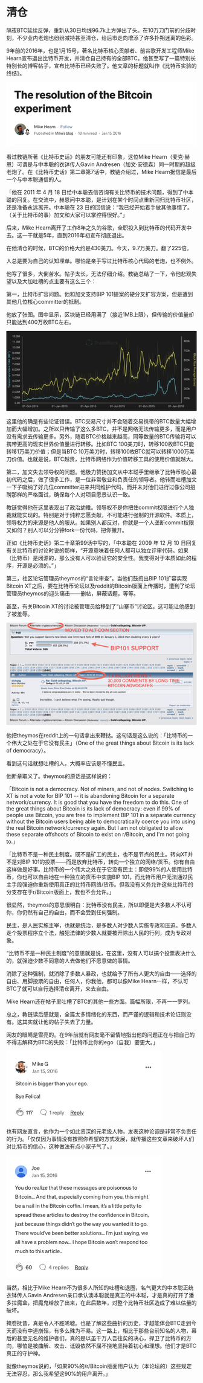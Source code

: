 # 清仓

隔夜BTC延续反弹，重新从30日均线96.7k上方弹出了头。在10万刀门前的分歧时刻，不少业内老炮也纷纷减持甚至清仓，给后市走向增添了许多扑朔迷离的色彩。

9年前的2016年，也是1月15号，著名比特币核心贡献者、前谷歌开发工程师Mike Hearn宣布退出比特币开发，并清仓自己持有的全部BTC。他甚至写了一篇特别长特别长的博客帖子，宣布比特币已经失败了。他文章的标题就叫作《比特币实验的终结》。

![](2025-01-15-A01.png)

看过教链所著《比特币史话》的朋友可能还有印象，这位Mike Hearn（麦克·赫恩）可谓是与中本聪的衣钵传人Gavin Andresen（加文·安德森）同一时期的超级老炮了。在《比特币史话》第二章第7话中，教链介绍过，Mike Hearn据信是最后一个与中本聪通信的人。

「他在 2011 年 4 月 18 日给中本聪去信咨询有关比特币的技术问题，得到了中本聪的回复。在交流中，赫恩问中本聪，是计划在某个时间点重新回归比特币社区，还是准备永远离开。中本聪在 23 日的回信说：“我已经开始着手做其他事情了。（关于比特币的事）加文和大家可以掌控得很好。”」

后来，Mike Hearn离开了工作8年之久的谷歌，全职投入到比特币的代码开发中去。这一干就是5年，直到2016年初宣布彻底退出。

在他清仓的时候，BTC的价格大约是430美刀。今天，9.7万美刀。翻了225倍。

人总是要为自己的认知埋单。哪怕是亲手写过比特币核心代码的老炮，也不例外。

他写了很多，大倒苦水。帖子太长，无法仔细介绍。教链总结了一下，令他悲观失望以及大加吐槽的点主要有这么三个：

第一，比特币扩容问题。他和加文支持BIP 101提案的硬分叉扩容方案，但是遭到其他几位核心committer的抵制。

他放了张图。图中显示，区块链已经用满了（接近1MB上限），但传输的价值量却只能达到400万枚BTC左右。

![](2025-01-15-A02.webp)

这里他的确是有些论证错误。BTC交易尺寸并不会随着交易携带的BTC数量大幅增加而大幅增加。之所以只传输了这么多BTC，并不是网络无法传输更多，而是用户没有需求去传输更多。另外，随着BTC价格越来越高，同等数量的BTC传输将可以携带更高的现实世界价值量进行转移。比如BTC 100美刀时，转移100枚BTC只能转移1万美刀价值；但是当BTC 10万美刀时，转移100枚BTC就可以转移1000万美刀价值。也就是说，BTC越贵，比特币网络作为价值转移工具的使用价值就越大。

第二，加文失去领导权的问题。他极力赞扬加文从中本聪手里继承了比特币核心最初代码之后，做了很多工作，是一位非常敬业和负责任的领导者。他转而吐槽加文一下子吸纳了好几位committer进来共同维护代码，而并未对他们进行过像公司招聘那样的严格面试，确保每个人对项目愿景认识一致。

教链觉得他在这里表现出了政治幼稚。领导权不是你把住commit权限进行个人独裁就能实现的。特别是对于纯粹志愿贡献，不可能进行强制的开源软件。本质上，领导权力的来源是他人的服从。如果别人都反对，你就是一个人垄断commit权限又如何？别人可以分分钟fork一份代码，把你撇开。

正如《比特币史话》第二十章第99话中写的，「中本聪在 2009 年 12 月 10 日回复有关比特币的讨论时说的那样，“开源意味着任何人都可以独立评审代码。如果（比特币）是闭源的，那么没有人可以验证它的安全性。我觉得对于本质如此的程序，开源是必须的。”」

第三，社区论坛管理员theymos的“言论审查”。当他们鼓捣出BIP 101扩容实现Bitcoin XT之后，要在比特币论坛以及reddit的Bitcoin版面上传播时，遭到了论坛管理员theymos的迎头痛击——删帖，屏蔽话题，等等。

甚至，有关Bitcoin XT的讨论被管理员给移到了“山寨币”讨论区。这可能让他感到了被羞辱。

![](2025-01-15-A03.png)

他把theymos在reddit上的一句话拿出来鞭挞。这句话是这么说的：「比特币的一个伟大之处在于它没有民主」（One of the great things about Bitcoin is its lack of democracy）。

看到这句话就想吐槽的人，大概率应该是不懂民主。

他断章取义了。theymos的原话是这样说的：

「Bitcoin is not a democracy. Not of miners, and not of nodes. Switching to XT is not a vote for BIP 101 -- it is abandoning Bitcoin for a separate network/currency. It is good that you have the freedom to do this. One of the great things about Bitcoin is its lack of democracy: even if 99% of people use Bitcoin, you are free to implement BIP 101 in a separate currency without the Bitcoin users being able to democratically coerce you into using the real Bitcoin network/currency again. But I am not obligated to allow these separate offshoots of Bitcoin to exist on r/Bitcoin, and I'm not going to.」

「比特币不是一种民主制度。既不是矿工的民主，也不是节点的民主。转向XT并不是对BIP 101的投票——而是放弃比特币，转向一个独立的网络/货币。你有自由这样做是好事。比特币的一个伟大之处在于它没有民主：即使99%的人使用比特币，你也可以自由地在一种独立的货币中实施BIP 101，而比特币用户无法通过民主手段强迫你重新使用真正的比特币网络/货币。但我没有义务允许这些比特币的分支存在于r/Bitcoin版面上，我也不会允许。」

很显然，theymos的意思很明白：比特币没有民主，所以即便是大多数人不认可你，你仍然有自己的自由，而不会受到任何强制。

民主，是人民实施主宰，也就是统治，是多数人对少数人实施专政和压迫。多数人走个投票程序立个法，触犯法律的少数人就要被开除出人民的行列，成为专政对象。

“比特币不是一种民主制度”的意思就是说，在这里，没有人可以搞个投票表决什么的，就强迫少数不同意的人去做他们不愿意做的事情。

消除了这种强制，就消除了多数人暴政，也就给予了所有人更大的自由——选择的自由、用脚投票的自由，任何人，你我他，都可以像Mike Hearn一样，不认可BTC了就可以自行选择清仓离开，来去自由。

Mike Hearn还在帖子里吐槽了BTC的其他一些方面。篇幅所限，不再一一罗列。

总之，教链读后感就是，全篇太多情绪化的东西，而严谨的逻辑和技术论证则没有。这其实就让他的帖子失去了力量。

网友的眼睛是雪亮的。在9年前就有网友毫不留情地指出他的问题正在与把自己的不得志解释为BTC的失败：「比特币比你的ego（自我）要更大。」

![](2025-01-15-A04.png)

也有网友直言，他作为一个如此资深的元老级人物，发表这种论调是非常不负责任的行为。「仅仅因为事情没有按照你希望的方式发展，就传播这些文章来破坏人们对比特币的信心，这种做法有点小家子气了。」

![](2025-01-15-A05.png)

当然，相比于Mike Hearn不为很多人所知的吐槽和退圈，名气更大的中本聪正统衣钵传人Gavin Andresen亲口承认澳本聪就是真正的中本聪，才是真的打开了潘多拉魔盒，把魔鬼给放了出来，在此后数年，对整个比特币社区造成了难以估量的破坏。

掩卷抚昔，真是令人不胜唏嘘。也是了解这些曲折的历史，才越能体会BTC走到今天而没有中道崩殂，有多么殊为不易。这一路上，相比于那些台前知名的人物，幕后的甚至无名的维护者们，真的是以虽千万人吾往矣的决心，捍卫了比特币的方向，哪怕是被曲解、攻击、诋毁依然不屈不挠地坚持着初心和理想。他们才是BTC真正的守护神。

就像theymos说的，「如果90%的/r/Bitcoin版面用户认为（本论坛的）这些规定无法容忍，那么我希望这90%的用户离开。」
